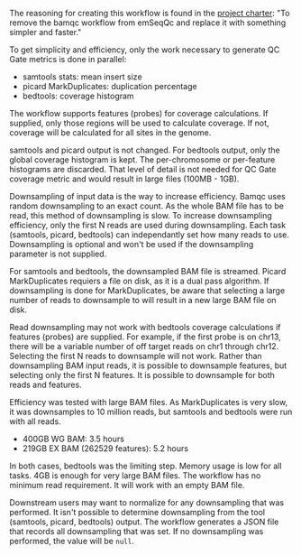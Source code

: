 The reasoning for creating this workflow is found in the [project charter](https://docs.google.com/document/d/1wNfZL1yIn2HO5O6AVxXCGK-won5Nx_e5V98KUI4dUNk/edit#heading=h.cyxk68tr97gk): "To remove the bamqc workflow from emSeqQc and replace it with something simpler and faster."

To get simplicity and efficiency, only the work necessary to generate QC Gate metrics is done in parallel:

- samtools stats: mean insert size
- picard MarkDuplicates: duplication percentage
- bedtools: coverage histogram

The workflow supports features (probes) for coverage calculations. If supplied, only those regions will be used to calculate coverage. If not, coverage will be calculated for all sites in the genome.

samtools and picard output is not changed. For bedtools output, only the global coverage histogram is kept. The per-chromosome or per-feature histograms are discarded. That level of detail is not needed for QC Gate coverage metric and would result in large files (100MB - 1GB).

Downsampling of input data is the way to increase efficiency. Bamqc uses random downsampling to an exact count. As the whole BAM file has to be read, this method of downsampling is slow. To increase downsampling efficiency, only the first N reads are used during downsampling. Each task (samtools, picard, bedtools) can independantly set how many reads to use. Downsampling is optional and won't be used if the downsampling parameter is not supplied. 

For samtools and bedtools, the downsampled BAM file is streamed. Picard MarkDuplicates requiers a file on disk, as it is a dual pass algorithm. If downsampling is done for MarkDuplicates, be aware that selecting a large number of reads to downsample to will result in a new large BAM file on disk.

Read downsampling may not work with bedtools coverage calculations if features (probes) are supplied. For example, if the first probe is on chr13, there will be a variable number of off target reads on chr1 through chr12. Selecting the first N reads to downsample will not work. Rather than downsampling BAM input reads, it is possible to downsample features, but selecting only the first N features. It is possible to downsample for both reads and features.

Efficiency was tested with large BAM files. As MarkDuplicates is very slow, it was downsamples to 10 million reads, but samtools and bedtools were run with all reads.

- 400GB WG BAM: 3.5 hours
- 219GB EX BAM (262529 features): 5.2 hours

In both cases, bedtools was the limiting step. Memory usage is low for all tasks. 4GB is enough for very large BAM files. The workflow has no minimum read requirement. It will work with an empty BAM file.

Downstream users may want to normalize for any downsampling that was performed. It isn't possible to determine downsampling from the tool (samtools, picard, bedtools) output. The workflow generates a JSON file that records all downsampling that was set. If no downsampling was performed, the value will be `null`.
